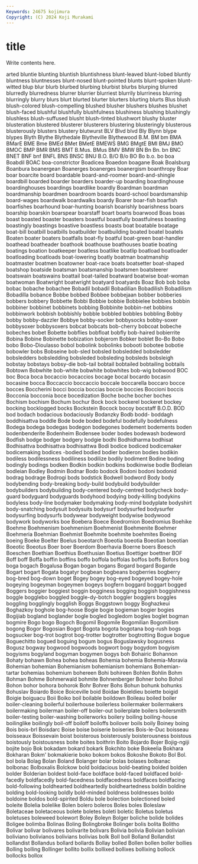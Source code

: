 ```yaml
---
Keywords: 24675 kojimura
Copyright: (C) 2024 Koji Murakami
---
```


# title

Write contents here.



arted bluntie blunting bluntish bluntishness blunt-leaved blunt-lobed bluntly bluntness
bluntnesses blunt-nosed blunt-pointed blunts blunt-spoken blunt-witted blup blur blurb blurbed
blurbing blurbist blurbs blurping blurred blurredly blurredness blurrer blurrier blurriest
blurrily blurriness blurring blurringly blurry blurs blurt blurted blurter blurters
blurting blurts Blus blush blush-colored blush-compelling blushed blusher blushers blushes
blushet blush-faced blushful blushfully blushfulness blushiness blushing blushingly blushless blush-suffused
blusht blush-tinted blushwort blushy bluster blusteration blustered blusterer blusterers blustering
blusteringly blusterous blusterously blusters blustery blutwurst BLV Blvd blvd Bly
Blynn blype blypes Blyth Blythe Blythedale Blytheville Blythewood B.M. BM
bm BMA BMarE BME Bme BMEd BMet BMetE BMEWS BMG
BMgtE BMI BMJ BMO BMOC BMP BMR BMS BMT B.Mus.
BMus BMV BMW BN Bn Bn. bn BNC BNET BNF
bnf BNFL BNS BNSC BNU B.O. B/O B/o BO Bo
b.o. bo boa Boabdil BOAC boa-constrictor Boadicea Boaedon boagane Boak
Boalsburg Boanbura boanergean Boanerges boanerges boanergism boanthropy Boar boar boarcite
board boardable board-and-roomer board-and-shingle boardbill boarded boarder boarders boarder-up boarding
boardinghouse boardinghouses boardings boardlike boardly Boardman boardman boardmanship boardmen boardroom
boards board-school boardsmanship board-wages boardwalk boardwalks boardy Boarer boar-fish boarfish
boarfishes boarhound boar-hunting boarish boarishly boarishness boars boarship boarskin boarspear
boarstaff boart boarts boarwood Boas boas boast boasted boaster boasters
boastful boastfully boastfulness boasting boastingly boastings boastive boastless boasts boat
boatable boatage boat-bill boatbill boatbills boatbuilder boatbuilding boated boatel boatels
Boaten boater boaters boatfalls boat-fly boatful boat-green boat-handler boathead boatheader
boathook boathouse boathouses boatie boating boatings boation boatkeeper boatless boatlike
boatlip boatload boatloader boatloading boatloads boat-lowering boatly boatman boatmanship boatmaster
boatmen boatowner boat-race boats boatsetter boat-shaped boatshop boatside boatsman boatsmanship
boatsmen boatsteerer boatswain boatswains boattail boat-tailed boatward boatwise boat-woman boatwoman
Boatwright boatwright boatyard boatyards Boaz Bob bob boba bobac bobache
bobachee Bobadil bobadil Bobadilian Bobadilish Bobadilism Bobadilla bobance Bobbe bobbed
Bobbee bobbejaan bobber bobberies bobbers bobbery Bobbette Bobbi Bobbie bobbie
Bobbielee bobbies bobbin bobbiner bobbinet bobbinets bobbing Bobbinite bobbin-net bobbins
bobbinwork bobbish bobbishly bobble bobbled bobbles bobbling Bobby bobby bobby-dazzler
Bobbye bobby-socker bobbysocks bobby-soxer bobbysoxer bobbysoxers bobcat bobcats bob-cherry bobcoat
bobeche bobeches bobet Bobette bobflies bobfloat bobfly bob-haired bobierrite Bobina
Bobine Bobinette bobization bobjerom Bobker boblet Bo-Bo Bobo bobo Bobo-Dioulasso
bobol bobolink bobolinks bobooti bobotee bobotie bobowler bobs Bobseine bob-sled
bobsled bobsledded bobsledder bobsledders bobsledding bobsleded bobsleding bobsleds bobsleigh bobstay
bobstays bobsy-die bob-tail bobtail bobtailed bobtailing bobtails Bobtown Bobwhite bob-white
bobwhite bobwhites bob-wig bobwood BOC boc Boca boca bocaccio bocaccios
bocage bocal bocardo bocasin bocasine bocca Boccaccio boccaccio boccale boccarella
boccaro bocce bocces Boccherini bocci boccia boccias boccie boccies Boccioni
boccis Bocconia bocconia boce bocedization Boche boche bocher boches Bochism
bochism Bochum bochur Bock bock bockerel bockeret bockey bocking bocklogged
bocks Bockstein Bocock bocoy bocstaff B.O.D. BOD bod bodach bodacious
bodaciously Bodanzky Bodb bodd- boddagh boddhisattva boddle Bode bode boded
bodeful bodefully bodefulness Bodega bodega bodegas bodegon bodegones bodement bodements
boden bodenbenderite Bodenheim Bodensee boder bodes bodewash bodeword Bodfish bodge
bodger bodgery bodgie bodhi Bodhidharma bodhisat Bodhisattva bodhisattva bodhisattwa Bodi
bodice bodiced bodicemaker bodicemaking bodices -bodied bodied bodier bodieron bodies
bodikin bodiless bodilessness bodiliness bodilize bodily bodiment Bodine boding bodingly
bodings bodken Bodkin bodkin bodkins bodkinwise bodle Bodleian bodleian Bodley
Bodmin Bodnar Bodo bodock Bodoni bodoni bodonid bodrag bodrage Bodrogi
bods bodstick Bodwell bodword Body body bodybending body-breaking body-build bodybuild
bodybuilder bodybuilders bodybuilding body-centered body-centred bodycheck body-guard bodyguard bodyguards bodyhood
bodying body-killing bodykins bodyless body-line bodymaker bodymaking body-mind bodyplate bodyshirt
body-snatching bodysuit bodysuits bodysurf bodysurfed bodysurfer bodysurfing bodysurfs bodywear bodyweight
bodywise bodywood bodywork bodyworks boe Boebera Boece Boedromion Boedromius Boehike
Boehme Boehmenism boehmenism Boehmenist Boehmenite Boehmer Boehmeria Boehmian Boehmist Boehmite
boehmite boehmites Boeing boeing Boeke Boelter Boelus boeotarch Boeotia boeotia
Boeotian boeotian Boeotic Boeotus Boer boer Boerdom Boerhavia Boerne boers
Boesch Boeschen Boethian Boethius Boethusian Boetius Boettiger boettner BOF Boff
boff Boffa boffin boffins boffo boffola boffolas boffos boffs Bofors
bog boga bogach Bogalusa Bogan bogan bogans Bogard bogard Bogarde
Bogart bogart Bogata bogatyr bogbean bogbeans bogberries bogberry bog-bred bog-down
boget Bogey bogey bog-eyed bogeyed bogey-hole bogeying bogeyman bogeymen bogeys
bogfern boggard boggart bogged Boggers boggier boggiest boggin bogginess bogging
boggish boggishness boggle bogglebo boggled boggle-dy-botch boggler bogglers boggles boggling
bogglingly bogglish Boggs Boggstown boggy Boghazkeui Boghazkoy boghole bog-hoose Bogie
bogie bogieman bogier bogies Bogijiab bogland boglander bogle bogled bogledom
bogles boglet bogman bogmire Bogo bogo Bogoch Bogomil Bogomile Bogomilian
Bogomilism bogong Bogor Bogosian Bogot Bogota bogota bogotana bog-rush bogs
bogsucker bog-trot bogtrot bog-trotter bogtrotter bogtrotting Bogue bogue Boguechitto bogued
boguing bogum bogus Boguslawsky bogusness Bogusz bogway bogwood bogwoods bogwort
bogy bogydom bogyism bogyisms bogyland bogyman bogymen bogys boh Bohairic
Bohannon Bohaty bohawn Bohea bohea boheas Bohemia bohemia Bohemia-Moravia Bohemian
bohemian Bohemianism bohemianism bohemians Bohemian-tartar bohemias bohemium bohereen Bohi bohireen
Bohlen Bohlin Bohm Bohman Bohme Bohmerwald bohmite Bohnenberger Bohner boho
Bohol Bohon bohor bohora bohorok Bohr Bohrer Bohs Bohun bohunk
bohunks Bohuslav Boiardo Boice Boiceville boid Boidae Boieldieu boiette boigid
Boigie boiguacu Boii Boiko boil boilable boildown Boileau boiled boiler
boiler-cleaning boilerful boilerhouse boilerless boilermaker boilermakers boilermaking boilerman boiler-off boiler-out
boilerplate boilers boilersmith boiler-testing boiler-washing boilerworks boilery boiling boiling-house boilinglike
boilingly boil-off boiloff boiloffs boilover boils boily Boiney boing Bois
bois-brl Boisdarc Boise boise boiserie boiseries Bois-le-Duc boisseau boisseaux Boissevain
boist boisterous boisterously boisterousness boistous boistously boistousness boite boites boithrin
Boito Bojardo Bojer Bojig-ngiji bojite bojo Bok bokadam bokard bokark
Bokchito boke Bokeelia Bokhara Bokharan Bokm' bokmakierie boko bokom bokos
Bokoshe Bokoto Bol Bol. bol bola Bolag Bolan Boland Bolanger
bolar bolas bolases bolbanac bolbonac Bolboxalis Bolckow bold boldacious bold-beating
bolded bolden bolder Bolderian boldest bold-face boldface bold-faced boldfaced bold-facedly
boldfacedly bold-facedness boldfacedness boldfaces boldfacing bold-following boldhearted boldheartedly boldheartedness boldin
boldine bolding bold-looking boldly bold-minded boldness boldnesses boldo boldoine boldos
bold-spirited Boldu bole bolection bolectioned boled boleite Bolelia bolelike Bolen
bolero boleros Boles boles Boleslaw Boletaceae boletaceous bolete boletes boleti
boletic Boletus boletus boletuses boleweed bolewort Boley Boleyn Bolger boliche
bolide bolides Boligee bolimba Bolinas Boling Bolingbroke Bolinger bolis bolita
Bolitho Bolivar bolivar bolivares bolivarite bolivars Bolivia bolivia Bolivian bolivian
boliviano bolivianos bolivians bolivias bolk Boll boll Bolland Bollandist bollandist
Bollandus bollard bollards Bollay bolled Bollen bollen boller bollies Bolling
bolling Bollinger bollito bollix bollixed bollixes bollixing bollock bollocks bollox
